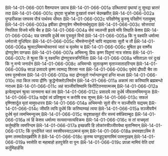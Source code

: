 BR-14-01-066-001	वैशम्पायन उवाच
BR-14-01-066-001a	उत्थितायां पृथायां तु सुभद्रा भ्रातरं तदा
BR-14-01-066-001c	दृष्ट्वा चुक्रोश दुःखार्ता वचनं चेदमब्रवीत्
BR-14-01-066-002a	पुण्डरीकाक्ष पश्यस्व पौत्रं पार्थस्य धीमतः
BR-14-01-066-002c	परिक्षीणेषु कुरुषु परिक्षीणं गतायुषम्
BR-14-01-066-003a	इषीका द्रोणपुत्रेण भीमसेनार्थमुद्यता
BR-14-01-066-003c	सोत्तरायां निपतिता विजये मयि चैव ह
BR-14-01-066-004a	सेयं ज्वलन्ती हृदये मयि तिष्ठति केशव
BR-14-01-066-004c	यन्न पश्यामि दुर्धर्ष मम पुत्रसुतं विभो
BR-14-01-066-005a	किं नु वक्ष्यति धर्मात्मा धर्मराजो युधिष्ठिरः
BR-14-01-066-005c	भीमसेनार्जुनौ चापि माद्रवत्याः सुतौ च तौ
BR-14-01-066-006a	श्रुत्वाऽभिमन्योस्तनयं जातं च मृतमेव च
BR-14-01-066-006c	मुषिता इव वार्ष्णेय द्रोणपुत्रेण पाण्डवाः
BR-14-01-066-007a	अभिमन्युः प्रियः कृष्ण पितॄणां नात्र संशयः
BR-14-01-066-007c	ते श्रुत्वा किं नु वक्ष्यन्ति द्रोणपुत्रास्त्रनिर्जिताः
BR-14-01-066-008a	भविताऽतः परं दुःखं किं नु मन्ये जनार्दन
BR-14-01-066-008c	अभिमन्योः सुतात्कृष्ण मृताज्जातादरिन्दम
BR-14-01-066-009a	साऽहं प्रसादये कृष्ण त्वामद्य शिरसा नता
BR-14-01-066-009c	पृथेयं द्रौपदी चैव ताः पश्य पुरुषोत्तम
BR-14-01-066-010a	यदा द्रोणसुतो गर्भान्पाण्डूनां हन्ति माधव
BR-14-01-066-010c	तदा किल त्वया द्रौणिः क्रुद्धेनोक्तोऽरिमर्दन
BR-14-01-066-011a	अकामं त्वा करिष्यामि ब्रह्मबन्धो नराधम
BR-14-01-066-011c	अहं सञ्जीवयिष्यामि किरीटितनयात्मजम्
BR-14-01-066-012a	इत्येतद्वचनं श्रुत्वा जानमाना बलं तव
BR-14-01-066-012c	प्रसादये त्वा दुर्धर्ष जीवतामभिमन्युजः
BR-14-01-066-013a	यद्येवं त्वं प्रतिश्रुत्य न करोषि वचः शुभम्
BR-14-01-066-013c	सफलं वृष्णिशार्दूल मृतां मामुपधारय
BR-14-01-066-014a	अभिमन्योः सुतो वीर न सञ्जीवति यद्ययम्
BR-14-01-066-014c	जीवति त्वयि दुर्धर्ष किं करिष्याम्यहं त्वया
BR-14-01-066-015a	सञ्जीवयैनं दुर्धर्ष मृतं त्वमभिमन्युजम्
BR-14-01-066-015c	सदृशाक्षसुतं वीर सस्यं वर्षन्निवाम्बुदः
BR-14-01-066-016a	त्वं हि केशव धर्मात्मा सत्यवान्सत्यविक्रमः
BR-14-01-066-016c	स तां वाचमृतां कर्तुमर्हसि त्वमरिन्दम
BR-14-01-066-017a	इच्छन्नपि हि लोकांस्त्रीञ्जीवयेथा मृतानिमान्
BR-14-01-066-017c	किं पुनर्दयितं जातं स्वस्रीयस्याऽऽत्मजं मृतम्
BR-14-01-066-018a	प्रभावज्ञाऽस्मि ते कृष्ण तस्मादेतद्ब्रवीमि ते
BR-14-01-066-018c	कुरुष्व पाण्डुपुत्राणामिमं परमनुग्रहम्
BR-14-01-066-019a	स्वसेति वा महाबाहो हतपुत्रेति वा पुनः
BR-14-01-066-019c	प्रपन्ना मामियं वेति दयां कर्तुमिहार्हसि
